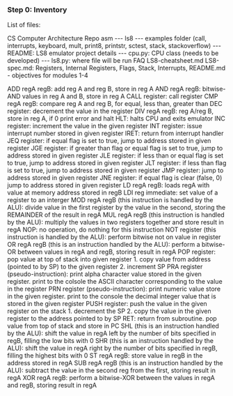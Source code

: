 ### Step 0: Inventory
List of files:

CS Computer Architecture Repo
asm
    ---
ls8 
    --- examples folder (call, interrupts, keyboard, mult, print8, printstr, sctest, stack, stackoverflow)
    --- README: LS8 emulator project details
    --- cpu.py: CPU class (needs to be developed)
    --- ls8.py: where file will be run
FAQ
LS8-cheatsheet.md
LS8-spec.md: Registers, Internal Registers, Flags, Stack, Interrupts, 
README.md - objectives for modules 1-4

ADD regA regB: add reg A and reg B, store in reg A
AND regA regB: bitwise-AND values in reg A and B, store in reg A
CALL register: call register
CMP regA regB: compare reg A and reg B, for equal, less than, greater than
DEC register: decrement the value in the register
DIV regA regB: reg A/reg B, store in reg A, if 0 print error and halt
HLT: halts CPU and exits emulator
INC register: increment the value in the given register
INT register: issue interrupt number stored in given register
IRET: return from interrupt handler
JEQ register: if equal flag is set to true, jump to address stored in given register
JGE register: if greater than flag or equal flag is set to true, jump to address stored in given register
JLE register: if less than or equal flag is set to true, jump to address stored in given register
JLT register: if less than flag is set to true, jump to address stored in given register
JMP register: jump to address stored in given register
JNE register: if equal flag is clear (false, 0) jump to address stored in given register
LD regA regB: loads regA with value at memory address stored in regB
LDI reg immediate: set value of a register to an interger
MOD regA regB (this instruction is handled by the ALU): divide value in the first register by the value in the second, storing the REMAINDER of the result in regA
MUL regA regB (this instruction is handled by the ALU): multiply the values in two registers together and store result in regA
NOP: no operation, do nothing for this instruction
NOT register (this instruction is handled by the ALU): perform bitwise not on value in register
OR regA regB (this is an instruction handled by the ALU): perform a bitwise-OR between values in regA and regB, storing result in regA
POP register: pop value at top of stack into given register
    1. copy value from address (pointed to by SP) to the given register
    2. increment SP
PRA register (pseudo-instruction): print alpha character value stored in the given register. print to the colsole the ASCII character corresponding to the value in the register
PRN register (pseudo-instruction): print numeric value store in the given register. print to the console the decimal integer value that is stored in the given register
PUSH register: push the value in the given register on the stack
    1. decrement the SP
    2. copy the value in the given register to the address pointed to by SP
RET: return from subroutine. pop value from top of stack and store in PC
SHL (this is an instruction handled by the ALU): shift the value in regA left by the number of bits specified in regB, filling the low bits with 0
SHR (this is an instruction handled by the ALU): shift the value in regA right by the number of bits specified in regB, filling the highest bits with 0
ST regA regB: store value in regB in the address stored in regA
SUB regA regB (this is an instruction handled by the ALU): subtract the value in the second reg from the first, storing result in regA
XOR regA regB: perform a bitwise-XOR between the values in regA and regB, storing result in regA
